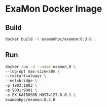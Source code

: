 # ExaMon Docker Image

## Build

```bash
docker build -t examonhpc/examon:0.3.0 .
```

## Run

```bash
docker run -d --name examon_0 \
--log-opt max-size=50m \
--restart=always \
--net=bridge \
-p 1883:1883 \
-p 9001:9001 \
-e EX_KAIROSDB_HOST=127.0.0.1 \
examonhpc/examon:0.3.0
```

